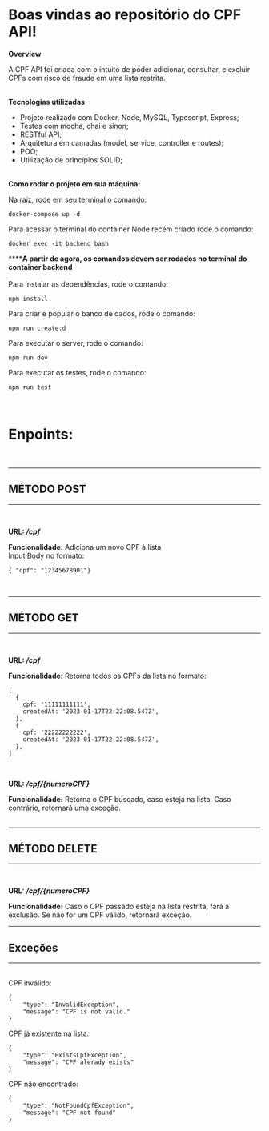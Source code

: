 # Boas vindas ao repositório do CPF API!



**Overview**

A CPF API foi criada com o intuito de poder adicionar, consultar, e excluir CPFs com risco de fraude em uma lista restrita.
<br><br>

**Tecnologias utilizadas**

- Projeto realizado com Docker, Node, MySQL, Typescript, Express;
- Testes com mocha, chai e sinon;
- RESTful API;
- Arquitetura em camadas (model, service, controller e routes);
- POO;
- Utilização de princípios SOLID;
<br><br>

**Como rodar o projeto em sua máquina:**

 Na raiz, rode em seu terminal o comando:
 ```
 docker-compose up -d
 ```
 Para acessar o terminal do container Node recém criado rode o comando:
 ```
 docker exec -it backend bash
 ```
 ******A partir de agora, os comandos devem ser rodados no terminal do container backend**
 <br>
 <br>
 Para instalar as dependências, rode o comando:
 ```
 npm install
 ```
 Para criar e popular o banco de dados, rode o comando:
  ```
 npm run create:d
 ```
 Para executar o server, rode o comando:
 ```
 npm run dev
 ```
 Para executar os testes, rode o comando:
 ```
 npm run test
 ```
<br>

# Enpoints:
<br> 

-----
## MÉTODO POST
-----
<br> 

  **URL: _/cpf_**

  **Funcionalidade:** Adiciona um novo CPF à lista <br>
  Input Body no formato:
  ````
  { "cpf": "12345678901"}
  ````
<br>

-----
## MÉTODO GET
-----
<br> 

  **URL: _/cpf_**

  **Funcionalidade:** Retorna todos os CPFs da lista no formato:<br>
  ```
  [
    {
      cpf: '11111111111',
      createdAt: '2023-01-17T22:22:08.547Z',
    },
    {
      cpf: '22222222222',
      createdAt: '2023-01-17T22:22:08.547Z',
    },
  ]
  ```
  <br>
  
  **URL: _/cpf/{numeroCPF}_**

  **Funcionalidade:** Retorna o CPF buscado, caso esteja na lista. Caso contrário, retornará uma exceção.
  <br><br> 

-----
## MÉTODO DELETE
-----
<br> 

  **URL: _/cpf/{numeroCPF}_**

  **Funcionalidade:** Caso o CPF passado esteja na lista restrita, fará a exclusão. Se não for um CPF válido, retornará exceção.

-----
## Exceções
-----
<br>
CPF inválido:

````
{
	"type": "InvalidException",
	"message": "CPF is not valid."
}
````

CPF já existente na lista:

````
{
	"type": "ExistsCpfException",
	"message": "CPF alerady exists"
}
````

CPF não encontrado:
````
{
	"type": "NotFoundCpfException",
	"message": "CPF not found"
}
````
